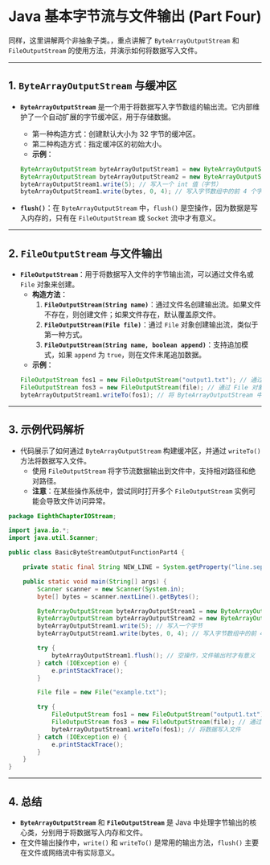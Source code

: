 
# Java 基本字节流与文件输出 (Part Four)

同样，这里讲解两个非抽象子类。，重点讲解了 `ByteArrayOutputStream` 和 `FileOutputStream` 的使用方法，并演示如何将数据写入文件。

---

## 1. `ByteArrayOutputStream` 与缓冲区

- **`ByteArrayOutputStream`** 是一个用于将数据写入字节数组的输出流。它内部维护了一个自动扩展的字节缓冲区，用于存储数据。
    - 第一种构造方式：创建默认大小为 32 字节的缓冲区。
    - 第二种构造方式：指定缓冲区的初始大小。
    - **示例**：
    ```java
    ByteArrayOutputStream byteArrayOutputStream1 = new ByteArrayOutputStream(); // 默认 32 字节
    ByteArrayOutputStream byteArrayOutputStream2 = new ByteArrayOutputStream(58); // 指定 58 字节缓冲区
    byteArrayOutputStream1.write(5); // 写入一个 int 值（字节）
    byteArrayOutputStream1.write(bytes, 0, 4); // 写入字节数组中的前 4 个字节
    ```

- **`flush()`**：在 `ByteArrayOutputStream` 中，`flush()` 是空操作，因为数据是写入内存的，只有在 `FileOutputStream` 或 `Socket` 流中才有意义。

---

## 2. `FileOutputStream` 与文件输出

- **`FileOutputStream`**：用于将数据写入文件的字节输出流，可以通过文件名或 `File` 对象来创建。
    - **构造方法**：
        1. **`FileOutputStream(String name)`**：通过文件名创建输出流。如果文件不存在，则创建文件；如果文件存在，默认覆盖原文件。
        2. **`FileOutputStream(File file)`**：通过 `File` 对象创建输出流，类似于第一种方式。
        3. **`FileOutputStream(String name, boolean append)`**：支持追加模式，如果 `append` 为 `true`，则在文件末尾追加数据。
    - **示例**：
    ```java
    FileOutputStream fos1 = new FileOutputStream("output1.txt"); // 通过文件名创建
    FileOutputStream fos3 = new FileOutputStream(file); // 通过 File 对象创建
    byteArrayOutputStream1.writeTo(fos1); // 将 ByteArrayOutputStream 中的数据写入文件
    ```

---

## 3. 示例代码解析

- 代码展示了如何通过 `ByteArrayOutputStream` 构建缓冲区，并通过 `writeTo()` 方法将数据写入文件。
    - 使用 `FileOutputStream` 将字节流数据输出到文件中，支持相对路径和绝对路径。
    - **注意**：在某些操作系统中，尝试同时打开多个 `FileOutputStream` 实例可能会导致文件访问异常。

```java
package EighthChapterIOStream;

import java.io.*;
import java.util.Scanner;

public class BasicByteStreamOutputFunctionPart4 {

    private static final String NEW_LINE = System.getProperty("line.separator");

    public static void main(String[] args) {
        Scanner scanner = new Scanner(System.in);
        byte[] bytes = scanner.nextLine().getBytes();

        ByteArrayOutputStream byteArrayOutputStream1 = new ByteArrayOutputStream(); // 默认 32 字节缓冲区
        ByteArrayOutputStream byteArrayOutputStream2 = new ByteArrayOutputStream(58); // 指定缓冲区大小
        byteArrayOutputStream1.write(5); // 写入一个字节
        byteArrayOutputStream1.write(bytes, 0, 4); // 写入字节数组中的前 4 个字节

        try {
            byteArrayOutputStream1.flush(); // 空操作，文件输出时才有意义
        } catch (IOException e) {
            e.printStackTrace();
        }

        File file = new File("example.txt");

        try {
            FileOutputStream fos1 = new FileOutputStream("output1.txt"); // 文件输出流
            FileOutputStream fos3 = new FileOutputStream(file); // 通过 File 对象创建输出流
            byteArrayOutputStream1.writeTo(fos1); // 将数据写入文件
        } catch (IOException e) {
            e.printStackTrace();
        }
    }
}
```

---

## 4. 总结

- **`ByteArrayOutputStream`** 和 **`FileOutputStream`** 是 Java 中处理字节输出的核心类，分别用于将数据写入内存和文件。
- 在文件输出操作中，`write()` 和 `writeTo()` 是常用的输出方法，`flush()` 主要在文件或网络流中有实际意义。
